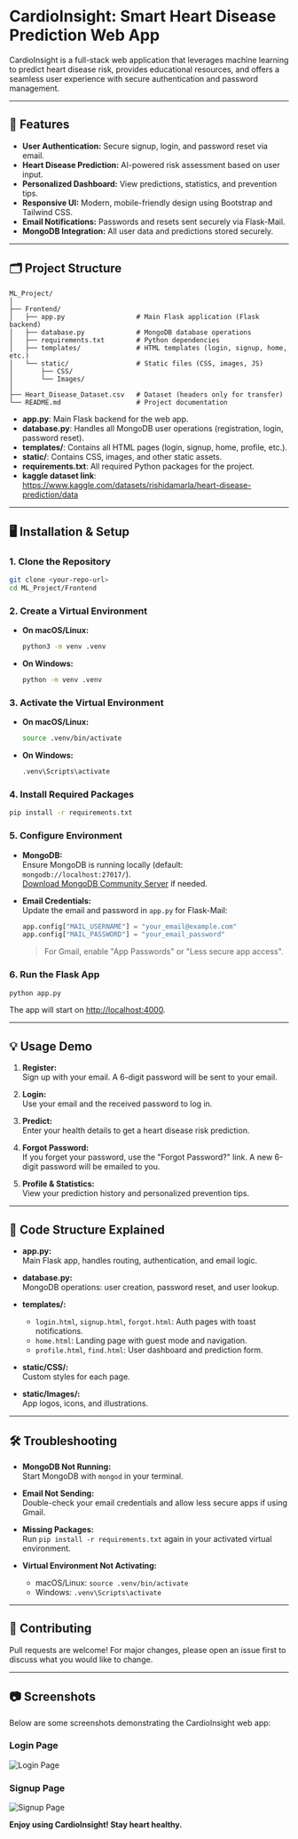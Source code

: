 # CardioInsight: Smart Heart Disease Prediction Web App

CardioInsight is a full-stack web application that leverages machine learning to predict heart disease risk, provides educational resources, and offers a seamless user experience with secure authentication and password management.

---

## 🚀 Features

- **User Authentication:** Secure signup, login, and password reset via email.
- **Heart Disease Prediction:** AI-powered risk assessment based on user input.
- **Personalized Dashboard:** View predictions, statistics, and prevention tips.
- **Responsive UI:** Modern, mobile-friendly design using Bootstrap and Tailwind CSS.
- **Email Notifications:** Passwords and resets sent securely via Flask-Mail.
- **MongoDB Integration:** All user data and predictions stored securely.

---

## 🗂️ Project Structure

```
ML_Project/
│
├── Frontend/
│   ├── app.py                  # Main Flask application (Flask backend)
│   ├── database.py             # MongoDB database operations
│   ├── requirements.txt        # Python dependencies
│   ├── templates/              # HTML templates (login, signup, home, etc.)
│   └── static/                 # Static files (CSS, images, JS)
│       ├── CSS/
│       └── Images/
│
├── Heart_Disease_Dataset.csv   # Dataset (headers only for transfer)
└── README.md                   # Project documentation
```

- **app.py**: Main Flask backend for the web app.
- **database.py**: Handles all MongoDB user operations (registration, login, password reset).
- **templates/**: Contains all HTML pages (login, signup, home, profile, etc.).
- **static/**: Contains CSS, images, and other static assets.
- **requirements.txt**: All required Python packages for the project.
- **kaggle dataset link**: https://www.kaggle.com/datasets/rishidamarla/heart-disease-prediction/data

---

## 🖥️ Installation & Setup

### 1. Clone the Repository

```sh
git clone <your-repo-url>
cd ML_Project/Frontend
```

### 2. Create a Virtual Environment

- **On macOS/Linux:**
  ```sh
  python3 -m venv .venv
  ```
- **On Windows:**
  ```sh
  python -m venv .venv
  ```

### 3. Activate the Virtual Environment

- **On macOS/Linux:**
  ```sh
  source .venv/bin/activate
  ```
- **On Windows:**
  ```sh
  .venv\Scripts\activate
  ```

### 4. Install Required Packages

```sh
pip install -r requirements.txt
```

### 5. Configure Environment

- **MongoDB:**  
  Ensure MongoDB is running locally (default: `mongodb://localhost:27017/`).  
  [Download MongoDB Community Server](https://www.mongodb.com/try/download/community) if needed.

- **Email Credentials:**  
  Update the email and password in `app.py` for Flask-Mail:
  ```python
  app.config["MAIL_USERNAME"] = "your_email@example.com"
  app.config["MAIL_PASSWORD"] = "your_email_password"
  ```
  > For Gmail, enable "App Passwords" or "Less secure app access".

### 6. Run the Flask App

```sh
python app.py
```

The app will start on [http://localhost:4000](http://localhost:4000).

---

## 💡 Usage Demo

1. **Register:**  
   Sign up with your email. A 6-digit password will be sent to your email.

2. **Login:**  
   Use your email and the received password to log in.

3. **Predict:**  
   Enter your health details to get a heart disease risk prediction.

4. **Forgot Password:**  
   If you forget your password, use the "Forgot Password?" link. A new 6-digit password will be emailed to you.

5. **Profile & Statistics:**  
   View your prediction history and personalized prevention tips.

---

## 📁 Code Structure Explained

- **app.py:**  
  Main Flask app, handles routing, authentication, and email logic.

- **database.py:**  
  MongoDB operations: user creation, password reset, and user lookup.

- **templates/:**  
  - `login.html`, `signup.html`, `forgot.html`: Auth pages with toast notifications.
  - `home.html`: Landing page with guest mode and navigation.
  - `profile.html`, `find.html`: User dashboard and prediction form.

- **static/CSS/:**  
  Custom styles for each page.

- **static/Images/:**  
  App logos, icons, and illustrations.

---

## 🛠️ Troubleshooting

- **MongoDB Not Running:**  
  Start MongoDB with `mongod` in your terminal.

- **Email Not Sending:**  
  Double-check your email credentials and allow less secure apps if using Gmail.

- **Missing Packages:**  
  Run `pip install -r requirements.txt` again in your activated virtual environment.

- **Virtual Environment Not Activating:**  
  - macOS/Linux: `source .venv/bin/activate`
  - Windows: `.venv\Scripts\activate`

---

## 🤝 Contributing

Pull requests are welcome! For major changes, please open an issue first to discuss what you would like to change.

---

## 📷 Screenshots

Below are some screenshots demonstrating the CardioInsight web app:

### Login Page
![Login Page](static/Images/login_screenshot.png)

### Signup Page
![Signup Page](static/Images/signup_screenshot.png)

**Enjoy using CardioInsight! Stay heart healthy.**